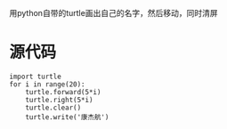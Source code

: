 用python自带的turtle画出自己的名字，然后移动，同时清屏
# 源代码
    import turtle
    for i in range(20):
        turtle.forward(5*i)
        turtle.right(5*i)
        turtle.clear()
        turtle.write('康杰航')
